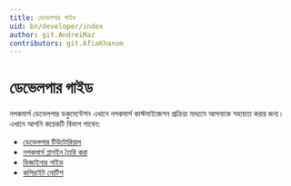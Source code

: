 ```yaml
---
title: ডেভেলপার গাইড
uid: bn/developer/index
author: git.AndreiMaz
contributors: git.AfiaKhanom
---
```


# ডেভেলপার গাইড

নপকমার্স ডেভেলপার ডকুমেন্টেশন এখানে নপকমার্স কাস্টমাইজেশন প্রক্রিয়া মাধ্যমে আপনাকে সহায়তা করার জন্য। এখানে আপনি কয়েকটি বিভাগ পাবেন:

* [ডেভেলপার টিউটোরিয়াল](xref:bn/developer/tutorials/index)
* [নপকমার্স প্লাগইন তৈরি করা](xref:bn/developer/plugins/index)
* [ডিজাইনার গাইড](xref:bn/developer/design/index)
* [কপিরাইট নোটিশ](xref:bn/developer/copyright-notice)
